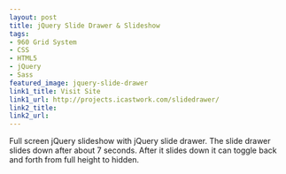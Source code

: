 ```yaml
---
layout: post
title: jQuery Slide Drawer & Slideshow
tags:
- 960 Grid System
- CSS
- HTML5
- jQuery
- Sass	
featured_image: jquery-slide-drawer
link1_title: Visit Site
link1_url: http://projects.icastwork.com/slidedrawer/
link2_title:
link2_url:
---
```

Full screen jQuery slideshow with jQuery slide drawer. The slide drawer slides down after about 7 seconds. After it slides down it can toggle back and forth from full height to hidden.
